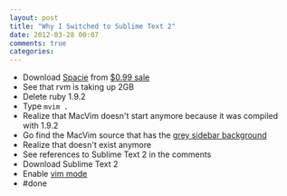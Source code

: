 ```yaml
---
layout: post
title: "Why I Switched to Sublime Text 2"
date: 2012-03-28 00:07
comments: true
categories: 
---
```


* Download [Spacie](http://itunes.apple.com/us/app/spacie/id445413014?mt=12&ign-mpt=uo%3D4) from [$0.99 sale](http://zeroninetynine.com/)
* See that rvm is taking up 2GB
* Delete ruby 1.9.2
* Type `mvim .`
* Realize that MacVim doesn't start anymore because it was compiled with 1.9.2
* Go find the MacVim source that has the [grey sidebar background](https://github.com/alloy/macvim/pull/53)
* Realize that doesn't exist anymore
* See references to Sublime Text 2 in the comments
* Download Sublime Text 2
* Enable [vim mode](http://www.sublimetext.com/docs/2/vintage.html)
* #done